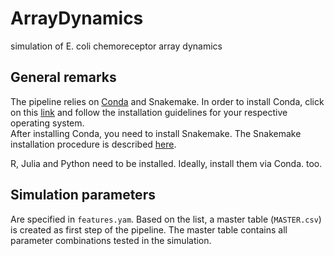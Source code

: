 # ArrayDynamics
simulation of E. coli chemoreceptor array dynamics

## General remarks
The pipeline relies on [Conda](https://docs.conda.io/en/latest/) and Snakemake.
In order to install Conda, click on this [link](https://docs.conda.io/en/latest/miniconda.html) and follow the installation guidelines for your respective operating system.  
After installing Conda, you need to install Snakemake. The Snakemake installation procedure is described [here](https://snakemake.readthedocs.io/en/stable/getting_started/installation.html).

R, Julia and Python need to be installed. Ideally, install them via Conda. too.

## Simulation parameters
Are specified in `features.yam`. Based on the list, a master table (`MASTER.csv`) is created as first step of the pipeline. The master table contains all parameter combinations tested in the simulation.
